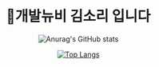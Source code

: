 <div align="center">
<h1>👋개발뉴비 김소리 입니다</h1>


![Anurag's GitHub stats](https://github-readme-stats.vercel.app/api?username=ImSol-k&show_icons=true&theme=transparent)

[![Top Langs](https://github-readme-stats.vercel.app/api/top-langs/?username=ImSol-k&layout=compact)](https://github.com/anuraghazra/github-readme-stats)

</div>
<!--
**ImSol-k/ImSol-k** is a ✨ _special_ ✨ repository because its `README.md` (this file) appears on your GitHub profile.

Here are some ideas to get you started:

- 🔭 I’m currently working on ...
- 🌱 I’m currently learning ...
- 👯 I’m looking to collaborate on ...
- 🤔 I’m looking for help with ...
- 💬 Ask me about ...
- 📫 How to reach me: ...
- 😄 Pronouns: ...
- ⚡ Fun fact: ...
-->
